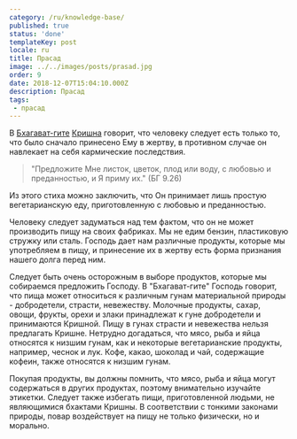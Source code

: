 ```yaml
---
category: /ru/knowledge-base/
published: true
status: 'done'
templateKey: post
locale: ru
title: Прасад
image: ../../images/posts/prasad.jpg
order: 9
date: 2018-12-07T15:04:10.000Z
description: Прасад
tags:
 - прасад
---
```


В [Бхагават-гите](/ru/bhagavad-gita) [Кришна](/ru/krishna) говорит, что человеку следует есть только то, что было сначало принесено Ему в жертву, в противном случае он навлекает на себя кармические последствия.

 > "Предложите Мне листок, цветок, плод или воду, с любовью и преданностью, и Я приму их." (БГ 9.26)

Из этого стиха можно заключить, что Он принимает лишь простую вегетарианскую еду, приготовленную с любовью и преданностью.

Человеку следует задуматься над тем фактом, что он не может производить пищу на своих фабриках. Мы не едим бензин, пластиковую стружку или сталь. Господь дает нам различные продукты, которые мы употребляем в пищу, и принесение их в жертву есть форма признания нашего долга перед ним.

Следует быть очень осторожным в выборе продуктов, которые мы собираемся предложить Господу. В "Бхагават-гите" Господь говорит, что пища может относиться к различным гунам материальной природы - добродетели, страсти, невежеству. Молочные продукты, сахар, овощи, фрукты, орехи и злаки принадлежат к гуне добродетели и принимаются Кришной. Пищу в гунах страсти и невежества нельзя предлагать Кришне. Нетрудно догадаться, что мясо, рыба и яйца относятся к низшим гунам, как и некоторые вегетарианские продукты, например, чеснок и лук. Кофе, какао, шоколад и чай, содержащие кофеин, также относятся к низшим гунам.

Покупая продукты, вы должны помнить, что мясо, рыба и яйца могут содержаться в других продуктах, поэтому внимательно изучайте этикетки. Следует также избегать пищи, приготовленной людьми, не являющимися бхактами Кришны. В соответствии с тонкими законами природы, повар воздействует на пищу не только физически, но и морально.
